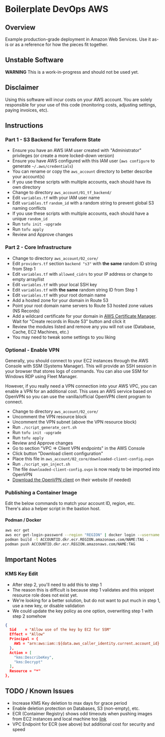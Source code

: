 # Boilerplate DevOps AWS

## Overview

Example production-grade deployment in Amazon Web Services.
Use it as-is or as a reference for how the pieces fit together.

## Unstable Software

**WARNING** This is a work-in-progress and should not be used yet.

## Disclaimer

Using this software will incur costs on your AWS account. You are solely responsible for your use of this code (monitoring costs, adjusting settings, paying invoices, etc).

## Instructions

### Part 1 - S3 Backend for Terraform State

- Ensure you have an AWS IAM user created with "Administrator" privileges (or create a more locked-down version)
- Ensure you have AWS configured with this IAM user (`aws configure` to generate `~/.aws/credentials`)
- You can rename or copy the `aws_account` directory to better describe your account(s)
- If you use these scripts with multiple accounts, each should have its own directory
- Change to directory `aws_account/01_tf_backend/`
- Edit `variables.tf` with your IAM user name
- Edit `variables.tf` `random_id` with a random string to prevent global S3 naming conflicts
- If you use these scripts with multiple accounts, each should have a unique `random_id`
- Run `tofu init -upgrade`
- Run `tofu apply`
- Review and Approve changes

### Part 2 - Core Infrastructure

- Change to directory `aws_account/02_core/`
- Edit `providers.tf` section `backend "s3"` with **the same** random ID string from Step 1
- Edit `variables.tf` with `allowed_cidrs` to your IP address or change to empty array/list
- Edit `variables.tf` with your local SSH key
- Edit `variables.tf` with **the same** random string ID from Step 1
- Edit `variables.tf` with your root domain name
- Add a hosted zone for your domain in Route 53
- Point your root domain name servers to Route 53 hosted zone values (NS Records)
- Add a wildcard certificate for your domain in [AWS Certificate Manager](https://us-east-2.console.aws.amazon.com/acm/home?region=us-east-2#/certificates/list). Wait for "Create records in Route 53" button and click it
- Review the modules listed and remove any you will not use (Database, Cache, EC2 Machines, etc.)
- You may need to tweak some settings to you liking

### Optional - Enable VPN

Generally, you should connect to your EC2 instances through the AWS Console with SSM (Systems Manager). This will provide an SSH session in your browser that stores logs of commands. You can also use SSM for Windows RDP using Fleet Manager.

However, if you really need a VPN connection into your AWS VPC, you can enable a VPN for an additional cost. This uses an AWS service based on OpenVPN so you can use the vanilla/official OpenVPN client program to connect.

- Change to directory `aws_account/02_core/`
- Uncomment the VPN resource block
- Uncomment the VPN subnet (above the VPN resource block)
- Run `./script_generate_cert.sh`
- Run `tofu init -upgrade`
- Run `tofu apply`
- Review and Approve changes
- Go to section "VPC => Client VPN endpoints" in the AWS Console
- Click button "Download client configuration"
- Place this file in `aws_account/02_core/downloaded-client-config.ovpn`
- Run `./script_vpn_inject.sh`
- The file `downloaded-client-config.ovpn` is now ready to be imported into OpenVPN
- [Download the OpenVPN client](https://openvpn.net/client/) on their website (if needed)

### Publishing a Container Image

Edit the below commands to match your account ID, region, etc.  
There's also a helper script in the bastion host.

#### Podman / Docker

```bash
aws ecr get
aws ecr get-login-password --region "REGION" | docker login --username AWS --password-stdin "ACCOUNTID.dkr.ecr.REGION.amazonaws.com";
podman build -t ACCOUNTID.dkr.ecr.REGION.amazonaws.com/NAME:TAG .
podman push ACCOUNTID.dkr.ecr.REGION.amazonaws.com/NAME:TAG
```

## Important Notes

### KMS Key Edit

- After step 2, you'll need to add this to step 1
- The reason this is difficult is because step 1 validates and this snippet resource role does not exist yet.
- We're looking for a better solution, but do not want to put much in step 1, use a new key, or disable validation
- We could update the key policy as one option, overwriting step 1 with step 2 somehow

```json
{
  Sid    = "Allow use of the key by EC2 for SSM"
  Effect = "Allow"
  Principal = {
    AWS = "arn:aws:iam::${data.aws_caller_identity.current.account_id}:role/tf-role-ec2"
  },
  Action = [
    "kms:DescribeKey",
    "kms:Decrypt"
  ],
  Resource = "*"
},
```

## TODO / Known Issues

- Increase KMS Key deletion to max days for grace period
- Enable deletion protection on Databases, S3 (non-empty), etc.
- ECR (Contaimer Registry) shows odd timeouts when pushing images from EC2 instances and local machine too [link](https://repost.aws/questions/QUf2VInuiHT5KO36tAorNgRw/docker-push-to-ecr-failed-with-eof)
- VPC Endpoint for ECR (see above) but additional cost for security and speed

